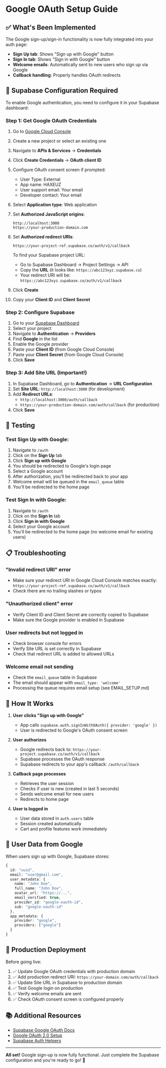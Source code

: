 # Google OAuth Setup Guide

## ✅ What's Been Implemented

The Google sign-up/sign-in functionality is now fully integrated into your auth page:

- **Sign Up tab**: Shows "Sign up with Google" button
- **Sign In tab**: Shows "Sign in with Google" button  
- **Welcome emails**: Automatically sent to new users who sign up via Google
- **Callback handling**: Properly handles OAuth redirects

## 🔧 Supabase Configuration Required

To enable Google authentication, you need to configure it in your Supabase dashboard:

### Step 1: Get Google OAuth Credentials

1. Go to [Google Cloud Console](https://console.cloud.google.com/)
2. Create a new project or select an existing one
3. Navigate to **APIs & Services** → **Credentials**
4. Click **Create Credentials** → **OAuth client ID**
5. Configure OAuth consent screen if prompted:
   - User Type: External
   - App name: HAXEUZ
   - User support email: Your email
   - Developer contact: Your email
6. Select **Application type**: Web application
7. Set **Authorized JavaScript origins**:
   ```
   http://localhost:3000
   https://your-production-domain.com
   ```
8. Set **Authorized redirect URIs**:
   ```
   https://your-project-ref.supabase.co/auth/v1/callback
   ```
   
   To find your Supabase project URL:
   - Go to Supabase Dashboard → Project Settings → API
   - Copy the **URL** (it looks like: `https://abc123xyz.supabase.co`)
   - Your redirect URI will be: `https://abc123xyz.supabase.co/auth/v1/callback`

9. Click **Create**
10. Copy your **Client ID** and **Client Secret**

### Step 2: Configure Supabase

1. Go to your [Supabase Dashboard](https://supabase.com/dashboard)
2. Select your project
3. Navigate to **Authentication** → **Providers**
4. Find **Google** in the list
5. Enable the Google provider
6. Paste your **Client ID** (from Google Cloud Console)
7. Paste your **Client Secret** (from Google Cloud Console)
8. Click **Save**

### Step 3: Add Site URL (Important!)

1. In Supabase Dashboard, go to **Authentication** → **URL Configuration**
2. Set **Site URL**: `http://localhost:3000` (for development)
3. Add **Redirect URLs**:
   - `http://localhost:3000/auth/callback`
   - `https://your-production-domain.com/auth/callback` (for production)
4. Click **Save**

## 🧪 Testing

### Test Sign Up with Google:

1. Navigate to `/auth`
2. Click on the **Sign Up** tab
3. Click **Sign up with Google**
4. You should be redirected to Google's login page
5. Select a Google account
6. After authorization, you'll be redirected back to your app
7. Welcome email will be queued in the `email_queue` table
8. You'll be redirected to the home page

### Test Sign In with Google:

1. Navigate to `/auth`
2. Click on the **Sign In** tab  
3. Click **Sign in with Google**
4. Select your Google account
5. You'll be redirected to the home page (no welcome email for existing users)

## 📋 Troubleshooting

### "Invalid redirect URI" error
- Make sure your redirect URI in Google Cloud Console matches exactly:
  `https://your-project-ref.supabase.co/auth/v1/callback`
- Check there are no trailing slashes or typos

### "Unauthorized client" error
- Verify Client ID and Client Secret are correctly copied to Supabase
- Make sure the Google provider is enabled in Supabase

### User redirects but not logged in
- Check browser console for errors
- Verify Site URL is set correctly in Supabase
- Check that redirect URL is added to allowed URLs

### Welcome email not sending
- Check the `email_queue` table in Supabase
- The email should appear with `email_type: 'welcome'`
- Processing the queue requires email setup (see EMAIL_SETUP.md)

## 🎯 How It Works

1. **User clicks "Sign up with Google"**
   - App calls `supabase.auth.signInWithOAuth({ provider: 'google' })`
   - User is redirected to Google's OAuth consent screen

2. **User authorizes**
   - Google redirects back to: `https://your-project.supabase.co/auth/v1/callback`
   - Supabase processes the OAuth response
   - Supabase redirects to your app's callback: `/auth/callback`

3. **Callback page processes**
   - Retrieves the user session
   - Checks if user is new (created in last 5 seconds)
   - Sends welcome email for new users
   - Redirects to home page

4. **User is logged in**
   - User data stored in `auth.users` table
   - Session created automatically
   - Cart and profile features work immediately

## 📝 User Data from Google

When users sign up with Google, Supabase stores:

```typescript
{
  id: "uuid",
  email: "user@gmail.com",
  user_metadata: {
    name: "John Doe",
    full_name: "John Doe",
    avatar_url: "https://...",
    email_verified: true,
    provider_id: "google-oauth-id",
    sub: "google-oauth-id"
  },
  app_metadata: {
    provider: "google",
    providers: ["google"]
  }
}
```

## 🚀 Production Deployment

Before going live:

1. ✅ Update Google OAuth credentials with production domain
2. ✅ Add production redirect URI: `https://your-domain.com/auth/callback`
3. ✅ Update Site URL in Supabase to production domain
4. ✅ Test Google login on production
5. ✅ Verify welcome emails are sent
6. ✅ Check OAuth consent screen is configured properly

## 📚 Additional Resources

- [Supabase Google OAuth Docs](https://supabase.com/docs/guides/auth/social-login/auth-google)
- [Google OAuth 2.0 Setup](https://developers.google.com/identity/protocols/oauth2)
- [Supabase Auth Helpers](https://supabase.com/docs/guides/auth/auth-helpers)

---

**All set!** Google sign-up is now fully functional. Just complete the Supabase configuration and you're ready to go! 🎉
